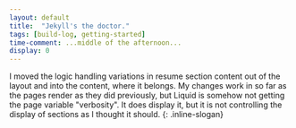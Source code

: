```yaml
---
layout: default
title:  "Jekyll's the doctor."
tags: [build-log, getting-started]
time-comment: ...middle of the afternoon...
display: 0
---
```


I moved the logic handling variations in resume section content out of the layout and into the content, where it belongs. My changes work in so far as the pages render as they did previously,  but Liquid is somehow not getting the page variable "verbosity". It does display it, but it is not controlling the display of sections as I thought it should.
{: .inline-slogan}
